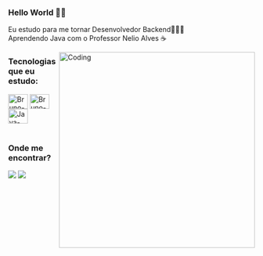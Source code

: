 ### Hello World 🤘🏼

Eu estudo para me tornar Desenvolvedor Backend👨🏻‍💻<br> 
Aprendendo Java com o Professor Nelio Alves ☕

  <img align="right" alt="Coding" width="400" src="https://ardas-it.com/uploads/images/blogs/giph.gif">

### Tecnologias que eu estudo:
<div style="display: inline_block">
  <img align="center" alt="Bruno-Java" height="30" width="40" src="https://devicons.railway.app/i/java.svg">
  <img align="center" alt="Bruno-Git" height="30" width="40" src="https://devicons.railway.app/i/git.svg">
  <img align="center" alt="Java-Linux" height="30" width="40" src="https://cdn.jsdelivr.net/gh/devicons/devicon/icons/linux/linux-original.svg">
  </div>
<br>

### Onde me encontrar?

 <a href = "mailto:brunodsprazeres@gmail.com"><img src="https://img.shields.io/badge/-Gmail-%23333?style=for-the-badge&logo=gmail&logoColor=white" target="_blank"></a>
  <a href="https://www.linkedin.com/in/bruno-prazeres" target="_blank"><img src="https://img.shields.io/badge/-LinkedIn-%230077B5?style=for-the-badge&logo=linkedin&logoColor=white" target="_blank">
  

 
 
 
 





